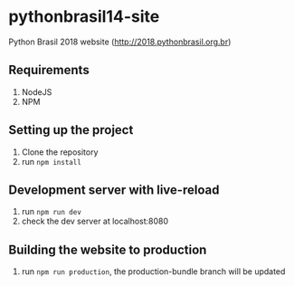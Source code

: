 # pythonbrasil14-site

Python Brasil 2018 website (http://2018.pythonbrasil.org.br)

## Requirements
1. NodeJS
2. NPM

## Setting up the project
1. Clone the repository
2. run ``` npm install ```

## Development server with live-reload
1. run ``` npm run dev ```
2. check the dev server at localhost:8080

## Building the website to production
1. run ``` npm run production ```, the production-bundle branch will be updated